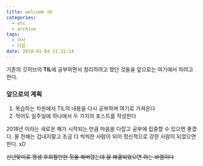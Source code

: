 ```yaml
---
title: welcome xD
categories:
  - etc
  - archive
tags:
  - 이사
  - 다짐
date: 2018-01-04 11:31:14
---
```


기존의 깃허브의 **TIL**에 공부하면서 정리하려고 했던 것들을 앞으로는 여기에서 하려고 한다.

### 앞으로의 계획
1. 복습하는 차원에서 TIL의 내용을 다시 공부하며 여기로 가져온다
2. 적어도 일주일에 하나에서 두 가지의 포스트를 작성한다

2018년 이라는 새로운 해가 시작되는 만큼 마음을 다잡고 공부에 집중할 수 있으면 좋겠다.
올 한해는 겁내지말고 조금 더 씩씩한 사람이 되어 정신적으로 강한 사람이 되었으면 한다. xD

~~신년맞이로 평생 후회할만한 짓을 해버렸는데 잘 해결되었으면 하는 바램이다~~